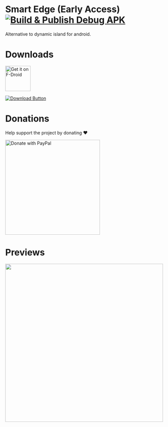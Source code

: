 # Smart Edge (Early Access) [![Build & Publish Debug APK](https://github.com/abh80/smart-edge/actions/workflows/release.yml/badge.svg)](https://github.com/abh80/smart-edge/actions/workflows/release.yml)
  Alternative to dynamic island for android.
# Downloads

[<img src="https://fdroid.gitlab.io/artwork/badge/get-it-on.png"
     alt="Get it on F-Droid"
     height="80">](https://f-droid.org/packages/com.abh80.smartedge/)

  [![Download Button](https://img.shields.io/github/v/release/abh80/smart-edge?color=7885FF&label=Android-Apk&logo=android&style=for-the-badge)](https://github.com/abh80/smart-edge/releases/latest)

# Donations
  Help support the project by donating ❤️
  
  <a href="https://paypal.me/devabh80">
    <img width="300" src="https://raw.githubusercontent.com/stefan-niedermann/paypal-donate-button/master/paypal-donate-button.png" alt="Donate with PayPal" />
  </a>

# Previews
<img src="./fastlane/metadata/android/en-US/images/phoneScreenshots/screenshot.png" width="500"/>
